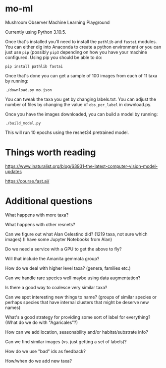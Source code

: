 # mo-ml
Mushroom Observer Machine Learning Playground

Currently using Python 3.10.5.

Once that's installed you'll need to install the `pathlib` and `fastai` modules.
You can either dig into Anaconda to create a python environment or you can
just use `pip` (possibly `pip3` depending on how you have your machine configured.
Using pip you should be able to do:

`pip install pathlib fastai`

Once that's done you can get a sample of 100 images from each of 11 taxa by
running:

`./download.py mo.json`

You can tweak the taxa you get by changing labels.txt.  You can adjust the number
of files by changing the value of `obs_per_label` in download.py.

Once you have the images downloaded, you can build a model by running:

`./build_model.py`

This will run 10 epochs using the resnet34 pretrained model.

# Things worth reading

https://www.inaturalist.org/blog/63931-the-latest-computer-vision-model-updates

https://course.fast.ai/

# Additional questions

What happens with more taxa?

What happens with other resnets?

Can we figure out what Alan Celestino did? (1219 taxa, not sure which images)
(I have some Jupyter Notebooks from Alan)

Do we need a service with a GPU to get the above to fly?

Will that include the Amanita gemmata group?

How do we deal with higher level taxa? (genera, families etc.)

Can we handle rare species well maybe using data augmentation?

Is there a good way to coalesce very similar taxa?

Can we spot interesting new things to name? (groups of similar species or
perhaps species that have internal clusters that might be deserve new names)

What's a good strategy for providing some sort of label for everything?  (What do
we do with "Agaricales"?)

How can we add location, seasonability and/or habitat/substrate info?

Can we find similar images (vs. just getting a set of labels)?

How do we use "bad" ids as feedback?

How/when do we add new taxa?
